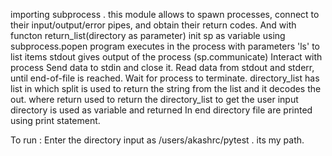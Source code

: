 importing subprocess . this module allows to spawn processes, connect to their input/output/error pipes, and obtain their return codes.
And with functon return_list(directory as parameter)
init sp as variable using subprocess.popen program executes in the process with parameters 'ls' to list items stdout gives output of the process (sp.communicate) Interact with process Send data to stdin and close it. Read data from stdout and stderr, until end-of-file is reached. Wait for process to terminate.
directory_list has list in which split is used to return the string from the list and it decodes the out.
where return used to return the directory_list
to get the user input directory is used as variable and returned 
In end directory file are printed using print statement.


To run :
Enter the directory input as /users/akashrc/pytest . its my path.




